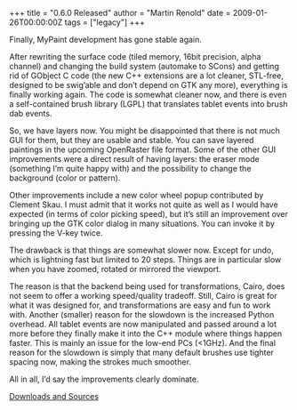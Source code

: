 +++
title = "0.6.0 Released"
author = "Martin Renold"
date = 2009-01-26T00:00:00Z
tags = ["legacy"]
+++

Finally, MyPaint development has gone stable again.

After rewriting the surface code (tiled memory, 16bit precision, alpha 
channel) and changing the build system (automake to SCons) and getting 
rid of GObject C code (the new C++ extensions are a lot cleaner, 
STL-free, designed to be swig’able and don’t depend on GTK any more), 
everything is finally working again. The code is somewhat cleaner now, 
and there is even a self-contained brush library (LGPL) that translates 
tablet events into brush dab events.

So, we have layers now. You might be disappointed that there is not 
much GUI for them, but they are usable and stable. You can save layered 
paintings in the upcoming OpenRaster file format. Some of the other GUI 
improvements were a direct result of having layers: the eraser mode 
(something I’m quite happy with) and the possibility to change the 
background (color or pattern).

Other improvements include a new color wheel popup contributed by 
Clement Skau. I must admit that it works not quite as well as I would 
have expected (in terms of color picking speed), but it’s still an 
improvement over bringing up the GTK color dialog in many situations. 
You can invoke it by pressing the V-key twice.

The drawback is that things are somewhat slower now. Except for undo, 
which is lightning fast but limited to 20 steps. Things are in 
particular slow when you have zoomed, rotated or mirrored the viewport.

The reason is that the backend being used for transformations, Cairo, 
does not seem to offer a working speed/quality tradeoff. Still, Cairo 
is great for what it was designed for, and transformations are easy and 
fun to work with. Another (smaller) reason for the slowdown is the 
increased Python overhead. All tablet events are now manipulated and 
passed around a lot more before they finally make it into the C++ 
module where things happen faster. This is mainly an issue for the 
low-end PCs (<1GHz). And the final reason for the slowdown is simply 
that many default brushes use tighter spacing now, making the strokes 
much smoother.

All in all, I’d say the improvements clearly dominate.

[Downloads and Sources](https://github.com/mypaint/mypaint/releases/tag/v0.6.0)

